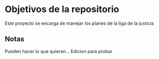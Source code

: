 # Objetivos de la repositorio

Este proyecto se encarga de manejar los planes de la liga de la justicia


## Notas
Pueden hacer lo que quieran...
Edicion para probar
